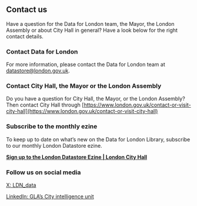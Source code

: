 ## Contact us 

Have a question for the Data for London team, the Mayor, the London Assembly or about City Hall in general? Have a look below for the right contact details. 

 

### Contact Data for London  

For more information, please contact the Data for London team at [datastore@london.gov.uk](datastore@london.gov.uk).  

 

### Contact City Hall, the Mayor or the London Assembly  

Do you have a question for City Hall, the Mayor, or the London Assembly? Then contact City Hall through [https://www.london.gov.uk/contact-or-visit-city-hall](https://www.london.gov.uk/contact-or-visit-city-hall) 

 

### Subscribe to the monthly ezine 

To keep up to date on what’s new on the Data for London Library, subscribe to our monthly London Datastore ezine. 

**[Sign up to the London Datastore Ezine | London City Hall](https://www.london.gov.uk/programmes-strategies/business-and-economy/mayors-priorities-londons-economy-and-business/smart-london/sign-up-london-datastore-ezine)**

 

### Follow us on social media 

[X: LDN_data](https://x.com/LDN_data)  

[LinkedIn: GLA’s City intelligence unit](https://www.linkedin.com/company/city-intelligence-unit/)